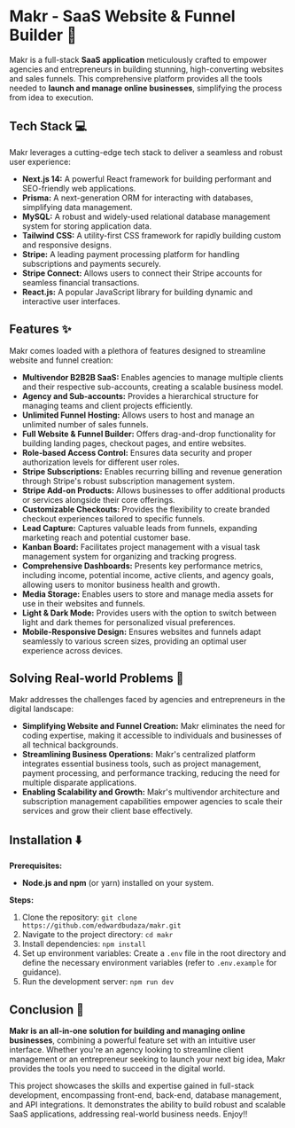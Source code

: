 # Makr - SaaS Website & Funnel Builder 🚀

Makr is a full-stack **SaaS application** meticulously crafted to empower agencies and entrepreneurs in building stunning, high-converting websites and sales funnels. This comprehensive platform provides all the tools needed to **launch and manage online businesses**, simplifying the process from idea to execution.

## Tech Stack 💻

Makr leverages a cutting-edge tech stack to deliver a seamless and robust user experience:

- **Next.js 14:** A powerful React framework for building performant and SEO-friendly web applications.
- **Prisma:** A next-generation ORM for interacting with databases, simplifying data management.
- **MySQL:** A robust and widely-used relational database management system for storing application data.
- **Tailwind CSS:** A utility-first CSS framework for rapidly building custom and responsive designs.
- **Stripe:** A leading payment processing platform for handling subscriptions and payments securely.
- **Stripe Connect:** Allows users to connect their Stripe accounts for seamless financial transactions.
- **React.js:** A popular JavaScript library for building dynamic and interactive user interfaces.

## Features ✨

Makr comes loaded with a plethora of features designed to streamline website and funnel creation:

- **Multivendor B2B2B SaaS:** Enables agencies to manage multiple clients and their respective sub-accounts, creating a scalable business model.
- **Agency and Sub-accounts:** Provides a hierarchical structure for managing teams and client projects efficiently.
- **Unlimited Funnel Hosting:** Allows users to host and manage an unlimited number of sales funnels.
- **Full Website & Funnel Builder:** Offers drag-and-drop functionality for building landing pages, checkout pages, and entire websites.
- **Role-based Access Control:** Ensures data security and proper authorization levels for different user roles.
- **Stripe Subscriptions:** Enables recurring billing and revenue generation through Stripe's robust subscription management system.
- **Stripe Add-on Products:** Allows businesses to offer additional products or services alongside their core offerings.
- **Customizable Checkouts:** Provides the flexibility to create branded checkout experiences tailored to specific funnels.
- **Lead Capture:** Captures valuable leads from funnels, expanding marketing reach and potential customer base.
- **Kanban Board:** Facilitates project management with a visual task management system for organizing and tracking progress.
- **Comprehensive Dashboards:** Presents key performance metrics, including income, potential income, active clients, and agency goals, allowing users to monitor business health and growth.
- **Media Storage:** Enables users to store and manage media assets for use in their websites and funnels.
- **Light & Dark Mode:** Provides users with the option to switch between light and dark themes for personalized visual preferences.
- **Mobile-Responsive Design:** Ensures websites and funnels adapt seamlessly to various screen sizes, providing an optimal user experience across devices.

## Solving Real-world Problems 🤔

Makr addresses the challenges faced by agencies and entrepreneurs in the digital landscape:

- **Simplifying Website and Funnel Creation:** Makr eliminates the need for coding expertise, making it accessible to individuals and businesses of all technical backgrounds.
- **Streamlining Business Operations:** Makr's centralized platform integrates essential business tools, such as project management, payment processing, and performance tracking, reducing the need for multiple disparate applications.
- **Enabling Scalability and Growth:** Makr's multivendor architecture and subscription management capabilities empower agencies to scale their services and grow their client base effectively.

## Installation ⬇️

**Prerequisites:**

- **Node.js and npm** (or yarn) installed on your system.

**Steps:**

1.  Clone the repository: `git clone https://github.com/edwardbudaza/makr.git`
2.  Navigate to the project directory: `cd makr`
3.  Install dependencies: `npm install`
4.  Set up environment variables: Create a `.env` file in the root directory and define the necessary environment variables (refer to `.env.example` for guidance).
5.  Run the development server: `npm run dev`

## Conclusion 🎉

**Makr is an all-in-one solution for building and managing online businesses**, combining a powerful feature set with an intuitive user interface. Whether you're an agency looking to streamline client management or an entrepreneur seeking to launch your next big idea, Makr provides the tools you need to succeed in the digital world.

This project showcases the skills and expertise gained in full-stack development, encompassing front-end, back-end, database management, and API integrations. It demonstrates the ability to build robust and scalable SaaS applications, addressing real-world business needs. Enjoy!!
